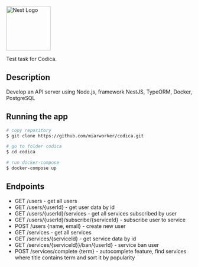 <img src="https://nestjs.com/img/logo-small.svg" width="120" alt="Nest Logo" />
  
<p>Test task for Codica.</p>
 
## Description

Develop an API server using Node.js, framework NestJS, TypeORM, Docker, PostgreSQL

## Running the app

```bash
# copy repository 
$ git clone https://github.com/miarworker/codica.git

# go to folder codica
$ cd codica

# run docker-compose
$ docker-compose up
```

## Endpoints 

 - GET  /users                                  - get all users
 - GET  /users/{userId}                         - get user data by id
 - GET  /users/{userId}/services                - get all services subscribed by user
 - GET  /users/{userId}/subscribe/{serviceId}   - subscribe user to service
 - POST /users  {name, email}                   - create new user
 - GET  /services                               - get all services
 - GET  /services/{serviceId}                   - get service data by id
 - GET  /services/{serviceId}}/ban/{userId}     - service ban user
 - POST /services/complete {term}               - autocomplete feature, find services where title contains term and sort it by popularity